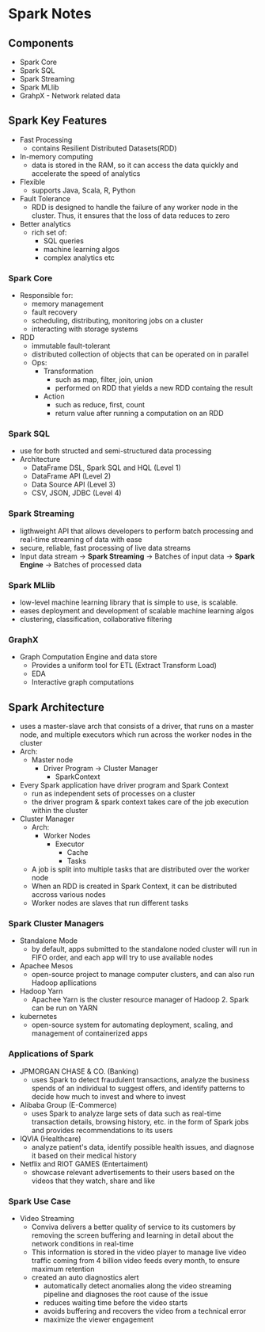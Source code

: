 # Spark Notes

## Components
- Spark Core
- Spark SQL
- Spark Streaming
- Spark MLlib
- GrahpX - Network related data

## Spark Key Features
- Fast Processing
  - contains Resilient Distributed Datasets(RDD)
- In-memory computing
  - data is stored in the RAM, so it can access the data quickly and accelerate the speed of analytics
- Flexible
  - supports Java, Scala, R, Python
- Fault Tolerance
  - RDD is designed to handle the failure of any worker node in the cluster. Thus, it ensures that the loss of data reduces to zero
- Better analytics
  - rich set of:
    - SQL queries
    - machine learning algos
    - complex analytics etc
  
### Spark Core
- Responsible for:
  - memory management
  - fault recovery
  - scheduling, distributing, monitoring jobs on a cluster
  - interacting with storage systems
- RDD
  - immutable fault-tolerant
  - distributed collection of objects that can be operated on in parallel
  - Ops:
    - Transformation
      - such as map, filter, join, union
      - performed on RDD that yields a new RDD containg the result
    - Action
      - such as reduce, first, count
      - return value after running a computation on an RDD

### Spark SQL
- use for both structed and semi-structured data processing
- Architecture
  - DataFrame DSL, Spark SQL and HQL (Level 1)
  - DataFrame API (Level 2)
  - Data Source API (Level 3)
  - CSV, JSON, JDBC (Level 4)

### Spark Streaming
- ligthweight API that allows developers to perform batch processing and real-time streaming of data with ease
- secure, reliable, fast processing of live data streams
- Input data stream -> **Spark Streaming** -> Batches of input data -> **Spark Engine** -> Batches of processed data

### Spark MLlib
- low-level machine learning library that is simple to use, is scalable.
- eases deployment and development of scalable machine learning algos
- clustering, classification, collaborative filtering

### GraphX
- Graph Computation Engine and data store
  - Provides a uniform tool for ETL (Extract Transform Load)
  - EDA
  - Interactive graph computations

## Spark Architecture
- uses a master-slave arch that consists of a driver, that runs on a master node, and multiple executors which run across the worker nodes in the cluster
- Arch:
  - Master node
    - Driver Program -> Cluster Manager
      - SparkContext
- Every Spark application have driver program and Spark Context
  - run as independent sets of processes on a cluster
  - the driver program & spark context takes care of the job execution within the cluster
- Cluster Manager
  - Arch:
    - Worker Nodes
      - Executor
        - Cache
        - Tasks
  - A job is split into multiple tasks that are distributed over the worker node
  - When an RDD is created in Spark Context, it can be distributed accross various nodes
  - Worker nodes are slaves that run different tasks

### Spark Cluster Managers
- Standalone Mode
  - by default, apps submitted to the standalone noded cluster will run in FIFO order, and each app will try to use available nodes
- Apachee Mesos
  - open-source project to manage computer clusters, and can also run Hadoop apllications
- Hadoop Yarn
  - Apachee Yarn is the cluster resource manager of Hadoop 2. Spark can be run on YARN
- kubernetes
  - open-source system for automating deployment, scaling, and management of containerized apps

### Applications of Spark
- JPMORGAN CHASE & CO. (Banking)
  - uses Spark to detect fraudulent transactions, analyze the business spends of an individual to suggest offers, and identify patterns to decide how much to invest and where to invest
- Alibaba Group (E-Commerce)
  - uses Spark to analyze large sets of data such as real-time transaction details, browsing history, etc. in the form of Spark jobs and provides recommendations to its users
- IQVIA (Healthcare)
  - analyze patient's data, identify possible health issues, and diagnose it based on their medical history
- Netflix and RIOT GAMES (Entertaiment)
  - showcase relevant advertisements to their users based on the videos that they watch, share and like

### Spark Use Case
- Video Streaming
  - Conviva delivers a better quality of service to its customers by removing the screen buffering and learning in detail about the network conditions in real-time
  - This information is stored in the video player to manage live video traffic coming from 4 billion video feeds every month,  to ensure maximum retention
  - created an auto diagnostics alert
    - automatically detect anomalies along the video streaming pipeline and diagnoses the root cause of the issue
    - reduces waiting time before the video starts
    - avoids buffering and recovers the video from a technical error
    - maximize the viewer engagement